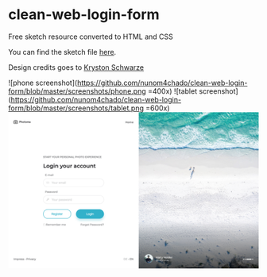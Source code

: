 # clean-web-login-form

Free sketch resource converted to HTML and CSS

You can find the sketch file [here](https://www.sketchappsources.com/free-source/3805-clean-web-login-form-sketch-freebie-resource.html).

Design credits goes to [Kryston Schwarze](https://www.sketchappsources.com/contributor/krystonschwarze)

![phone screenshot](https://github.com/nunom4chado/clean-web-login-form/blob/master/screenshots/phone.png =400x)
![tablet screenshot](https://github.com/nunom4chado/clean-web-login-form/blob/master/screenshots/tablet.png =600x)
![desktop screenshot](https://github.com/nunom4chado/clean-web-login-form/blob/master/screenshots/desktop.png)
